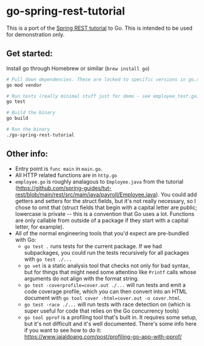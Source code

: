 # go-spring-rest-tutorial

This is a port of the [Spring REST tutorial](https://github.com/spring-guides/tut-rest) to Go. This is intended to be used for demonstration only.

## Get started:

Install go through Homebrew or similar (`brew install go`)

```bash
# Pull down dependencies. These are locked to specific versions in go.sum (including transitive dependencies)
go mod vendor

# Run tests (really minimal stuff just for demo - see employee_test.go)
go test

# Build the binary
go build

# Run the binary
./go-spring-rest-tutorial
```

## Other info:

* Entry point is `func main` in `main.go`.
* All HTTP related functions are in `http.go`
* `employee.go` is roughly analagous to `Employee.java` from the tutorial (https://github.com/spring-guides/tut-rest/blob/main/rest/src/main/java/payroll/Employee.java). You could add getters and setters for the struct fields, but it's not really necessary, so I chose to omit that (struct fields that begin with a capital letter are public; lowercase is private -- this is a convention that Go uses a lot. Functions are only callable from outside of a package if they start with a capital letter, for example).
* All of the normal engineering tools that you'd expect are pre-bundled with Go:
    * `go test .` runs tests for the current package. If we had subpackages, you could run the tests recursively for all packages with `go test ./...`
    * `go vet` is a static analysis tool that checks not only for bad syntax, but for things that might need some attentino like `Printf` calls whose arguments do not align with the format string.
    * `go test -coverprofile=cover.out ./...` will run tests and emit a code coverage profile, which you can then convert into an HTML document with `go tool cover -html=cover.out -o cover.html`.
    * `go test -race ./...` will run tests with race detection on (which is super useful for code that relies on the Go concurrency tools)
    * `go tool pprof` is a profiling tool that's built in. It requires some setup, but it's not difficult and it's well documented. There's some info here if you want to see how to do it: https://www.jajaldoang.com/post/profiling-go-app-with-pprof/
